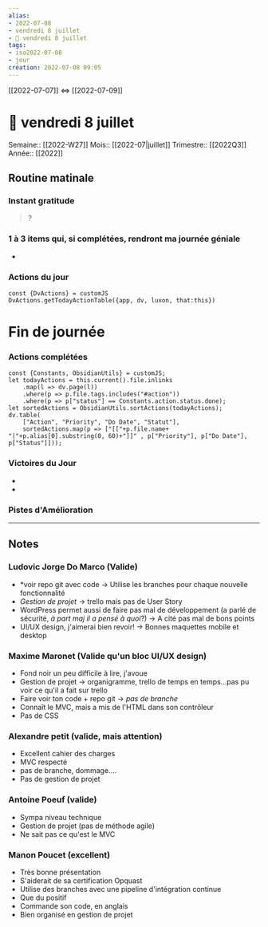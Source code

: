 ```yaml
---
alias:
- 2022-07-08
- vendredi 8 juillet
- 🌄 vendredi 8 juillet
tags:
- iso2022-07-08
- jour
création: 2022-07-08 09:05
---
```

[[2022-07-07]] <=> [[2022-07-09]]

# 🌄 vendredi 8 juillet
Semaine:: [[2022-W27]]
Mois:: [[2022-07|juillet]]
Trimestre:: [[2022Q3]]
Année:: [[2022]]

## Routine matinale

### Instant gratitude
> ?

### 1 à 3 items qui, si complétées, rendront ma journée géniale
- 

### Actions du jour
 ```dataviewjs
const {DvActions} = customJS
DvActions.getTodayActionTable({app, dv, luxon, that:this})
```



# Fin de journée
### Actions complétées

```dataviewjs
const {Constants, ObsidianUtils} = customJS;
let todayActions = this.current().file.inlinks
    .map(l => dv.page(l))
    .where(p => p.file.tags.includes("#action"))
    .where(p => p["status"] == Constants.action.status.done);
let sortedActions = ObsidianUtils.sortActions(todayActions);
dv.table(
	["Action", "Priority", "Do Date", "Statut"],
    sortedActions.map(p => ["[["+p.file.name+ "|"+p.alias[0].substring(0, 60)+"]]" , p["Priority"], p["Do Date"], p["Status"]]));
```

### Victoires du Jour
-
-

### Pistes d'Amélioration



---

## Notes


### Ludovic Jorge Do Marco (Valide)
- *voir repo git avec code -> Utilise les branches pour chaque nouvelle fonctionnalité
- *Gestion de projet* -> trello mais pas de User Story
- WordPress permet aussi de faire pas mal de développement (a parlé de sécurité, *à part maj il a pensé à quoi*?) -> A cité pas mal de bons points
- UI/UX design, j'aimerai bien revoir! -> Bonnes maquettes mobile et desktop

### Maxime Maronet (Valide qu'un bloc UI/UX design)
- Fond noir un peu difficile à lire, j'avoue
- Gestion de projet -> organigramme, trello de temps en temps...pas pu voir ce qu'il a fait sur trello
- Faire voir ton code + repo git -> *pas de branche*
- Connaît le MVC, mais a mis de l'HTML dans son contrôleur
- Pas de CSS

### Alexandre petit (valide, mais attention)
- Excellent cahier des charges
- MVC respecté
- pas de branche, dommage....
- Pas de gestion de projet

### Antoine Poeuf (valide)
- Sympa niveau technique
- Gestion de projet (pas de méthode agile)
- Ne sait pas ce qu'est le MVC


### Manon Poucet (excellent)
- Très bonne présentation
- S'aiderait de sa certification Opquast
- Utilise des branches avec une pipeline d'intégration continue
- Que du positif
- Commande son code, en anglais
- Bien organisé en gestion de projet